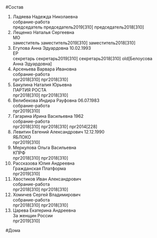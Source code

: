 #Состав  
1. Ладяева Надежда Николаевна  
    собрание-работа  
    председатель председатель2019[310] председатель2018[310]  
2. Лещенко Наталья Сергеевна  
    МО  
    заместитель заместитель2019[310] заместитель2018[310]  
3. Егупова Анна Эдуардовна 10.02.1993  
    ЕР  
    секретарь секретарь2019[310] секретарь2018[310] old[Белоусова Анна Эдуардовна]  
4. Арсеньева Варвара Ивановна  
    собрание-работа  
    прг2018[310] прг2018[310]  
5. Бакулина Наталия Юрьевна  
    ПАРТИЯ РОСТА  
    прг2018[310] прг2018[310]  
6. Велибекова Индира Рауфовна 06.07.1983  
    собрание-работа  
    прг2019[310]  
7. Гагарина Ирина Васильевна 1962  
    собрание-работа  
    прг2018[310] прг2018[310] прг2014[228]  
8. Левитин Евгений Александрович 12.12.1990  
    ЯБЛОКО  
    прг2019[310]  
9. Меркулова Ольга Васильевна  
    КПРФ  
    прг2018[310] прг2018[310]  
10. Рассказова Юлия Андреевна  
    Гражданская Платформа  
    прг2019[310]  
11. Хвостиков Иван Александрович  
    собрание-работа  
    прг2018[310] прг2018[310]  
12. Хомичев Сергей Владимирович  
    собрание-работа  
    прг2018[310] прг2018[310]  
13. Царева Екатерина Андреевна  
    За женщин России  
    прг2019[310]  
  
#Дома  
  
